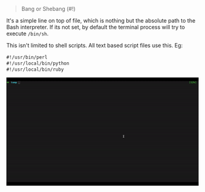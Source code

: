 > Bang or Shebang (#!)

It's a simple line on top of file, which is nothing but the absolute path to the Bash interpreter. If its not set, by default the terminal process will try to execute `/bin/sh`.

This isn't limited to shell scripts. All text based script files use this. Eg:

```
#!/usr/bin/perl
#!/usr/local/bin/python
#!/usr/local/bin/ruby
```

![](../_resources/_gifs/shebang.gif)
